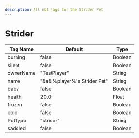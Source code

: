 ```yaml
---
description: All nbt tags for the Strider Pet
---
```



# Strider

| Tag Name     | Default                                                            | Type                                         |
| - | - | - |
| burning | false | Boolean |
| silent | false | Boolean |
| ownerName | "TestPlayer" | String |
| name | "&a&l%player%'s Strider Pet" | String |
| baby | false | Boolean |
| health | 20.0f | Float |
| frozen | false | Boolean |
| cold | false | Boolean |
| PetType | "strider" | String |
| saddled | false | Boolean |
